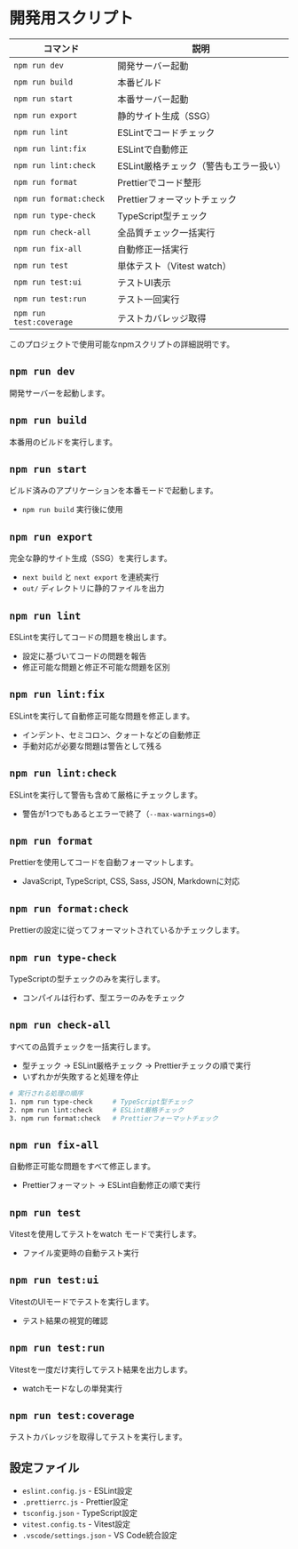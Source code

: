 # 開発用スクリプト

| コマンド                | 説明                                   |
| ----------------------- | -------------------------------------- |
| `npm run dev`           | 開発サーバー起動                       |
| `npm run build`         | 本番ビルド                             |
| `npm run start`         | 本番サーバー起動                       |
| `npm run export`        | 静的サイト生成（SSG）                  |
| `npm run lint`          | ESLintでコードチェック                 |
| `npm run lint:fix`      | ESLintで自動修正                       |
| `npm run lint:check`    | ESLint厳格チェック（警告もエラー扱い） |
| `npm run format`        | Prettierでコード整形                   |
| `npm run format:check`  | Prettierフォーマットチェック           |
| `npm run type-check`    | TypeScript型チェック                   |
| `npm run check-all`     | 全品質チェック一括実行                 |
| `npm run fix-all`       | 自動修正一括実行                       |
| `npm run test`          | 単体テスト（Vitest watch）             |
| `npm run test:ui`       | テストUI表示                           |
| `npm run test:run`      | テスト一回実行                         |
| `npm run test:coverage` | テストカバレッジ取得                   |

このプロジェクトで使用可能なnpmスクリプトの詳細説明です。

## `npm run dev`

開発サーバーを起動します。

## `npm run build`

本番用のビルドを実行します。

## `npm run start`

ビルド済みのアプリケーションを本番モードで起動します。

- `npm run build` 実行後に使用

## `npm run export`

完全な静的サイト生成（SSG）を実行します。

- `next build` と `next export` を連続実行
- `out/` ディレクトリに静的ファイルを出力

## `npm run lint`

ESLintを実行してコードの問題を検出します。

- 設定に基づいてコードの問題を報告
- 修正可能な問題と修正不可能な問題を区別

## `npm run lint:fix`

ESLintを実行して自動修正可能な問題を修正します。

- インデント、セミコロン、クォートなどの自動修正
- 手動対応が必要な問題は警告として残る

## `npm run lint:check`

ESLintを実行して警告も含めて厳格にチェックします。

- 警告が1つでもあるとエラーで終了（`--max-warnings=0`）

## `npm run format`

Prettierを使用してコードを自動フォーマットします。

- JavaScript, TypeScript, CSS, Sass, JSON, Markdownに対応

## `npm run format:check`

Prettierの設定に従ってフォーマットされているかチェックします。

## `npm run type-check`

TypeScriptの型チェックのみを実行します。

- コンパイルは行わず、型エラーのみをチェック

## `npm run check-all`

すべての品質チェックを一括実行します。

- 型チェック → ESLint厳格チェック → Prettierチェックの順で実行
- いずれかが失敗すると処理を停止

```bash
# 実行される処理の順序
1. npm run type-check     # TypeScript型チェック
2. npm run lint:check     # ESLint厳格チェック
3. npm run format:check   # Prettierフォーマットチェック
```

## `npm run fix-all`

自動修正可能な問題をすべて修正します。

- Prettierフォーマット → ESLint自動修正の順で実行

## `npm run test`

Vitestを使用してテストをwatch モードで実行します。

- ファイル変更時の自動テスト実行

## `npm run test:ui`

VitestのUIモードでテストを実行します。

- テスト結果の視覚的確認

## `npm run test:run`

Vitestを一度だけ実行してテスト結果を出力します。

- watchモードなしの単発実行

## `npm run test:coverage`

テストカバレッジを取得してテストを実行します。

## 設定ファイル

- `eslint.config.js` - ESLint設定
- `.prettierrc.js` - Prettier設定
- `tsconfig.json` - TypeScript設定
- `vitest.config.ts` - Vitest設定
- `.vscode/settings.json` - VS Code統合設定
